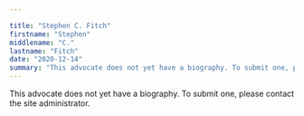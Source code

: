 ```yaml
---

title: "Stephen C. Fitch"
firstname: "Stephen"
middlename: "C."
lastname: "Fitch"
date: "2020-12-14"
summary: "This advocate does not yet have a biography. To submit one, please contact the site administrator."
---
```

This advocate does not yet have a biography. To submit one, please contact the site administrator.

